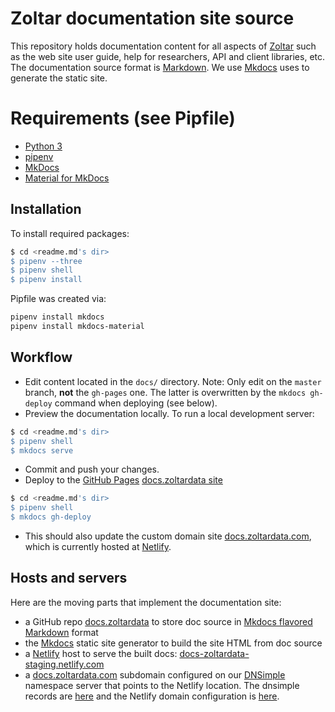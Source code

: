 # Zoltar documentation site source

This repository holds documentation content for all aspects of [Zoltar](https://www.zoltardata.com/) such as the web
site user guide, help for researchers, API and client libraries, etc. The documentation source format is 
[Markdown](https://python-markdown.github.io/). We use [Mkdocs](https://www.mkdocs.org/) uses to generate the static
site.


# Requirements (see Pipfile)
- [Python 3](http://install.python-guide.org)
- [pipenv](https://docs.pipenv.org/)
- [MkDocs](https://www.mkdocs.org/)
- [Material for MkDocs](https://squidfunk.github.io/mkdocs-material/)


## Installation
To install required packages:
```bash
$ cd <readme.md's dir>
$ pipenv --three
$ pipenv shell
$ pipenv install
```

Pipfile was created via:
```bash
pipenv install mkdocs
pipenv install mkdocs-material
```

## Workflow
- Edit content located in the `docs/` directory. Note: Only edit on the `master` branch, **not** the `gh-pages` one. 
  The latter is overwritten by the `mkdocs gh-deploy` command when deploying (see below).
- Preview the documentation locally. To run a local development server:
```bash
$ cd <readme.md's dir>
$ pipenv shell
$ mkdocs serve
```
- Commit and push your changes.
- Deploy to the [GitHub Pages](https://pages.github.com/) [docs.zoltardata site](http://reichlab.io/docs.zoltardata/)
```bash
$ cd <readme.md's dir>
$ pipenv shell
$ mkdocs gh-deploy
```
- This should also update the custom domain site [docs.zoltardata.com](https://docs.zoltardata.com/), which is currently
  hosted at [Netlify](https://app.netlify.com/sites/docs-zoltardata-staging/overview).
  

## Hosts and servers
Here are the moving parts that implement the documentation site:
- a GitHub repo [docs.zoltardata](https://github.com/reichlab/docs.zoltardata/) to store doc source in 
  [Mkdocs flavored Markdown](https://python-markdown.github.io/) format
- the [Mkdocs](https://www.mkdocs.org/) static site generator to build the site HTML from doc source
- a [Netlify](https://www.netlify.com/) host to serve the built docs:
  [docs-zoltardata-staging.netlify.com](https://docs-zoltardata-staging.netlify.com/)
- a [docs.zoltardata.com](https://docs.zoltardata.com/) subdomain configured on our [DNSimple](https://dnsimple.com/)
  namespace server that points to the Netlify location. The dnsimple records are 
  [here](https://dnsimple.com/a/91354/domains/zoltardata.com/records) and the Netlify domain configuration is
  [here](https://app.netlify.com/sites/docs-zoltardata-staging/settings/domain).

